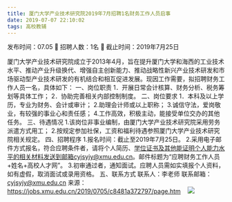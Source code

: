 ```yaml
---
title: 厦门大学产业技术研究院2019年7月招聘1名财务工作人员启事
date: 2019-07-07 22:10:02
tags: 高校教辅
---
```

发布时间：07.05   🌟   招聘人数：1名   🌈   截止时间：2019年7月25日
<!-- more -->
厦门大学产业技术研究院成立于2013年4月，旨在提升厦门大学和海西的工业技术水平、推动产业升级换代、增强自主创新能力、推动战略性新兴产业技术研发和市场驱动型产业技术研发的有机结合和相互促进发展。现因工作需要，拟招聘财务工作人员一名，具体如下：
一、岗位职责
1．开展日常会计核算、财务分析、税务筹划等具体工作；
2．协助完善相关内部控制制度。
二、岗位要求
1．本科及以上学历，专业为财务、会计或审计；
2.助理会计师或以上职称；
3.诚信守法，爱岗敬业，有较强的事业心和责任感；
4.工作高效，积极主动，能接受单位交办的其他任务。
三、待遇情况
1.该岗位非事业编制，由厦门大学产业技术研究院采用劳务派遣方式用工；
2.按规定参加社保，工资和福利待遇参照厦门大学产业技术研究院相关规定。
四、招聘程序
1.报名时间：截止至2019年7月25日。
2.采用电子邮件方式报名，符合应聘条件者，请将个人简历、学位证书及其他能证明个人能力水平的相关材料发送到邮箱cyjsyjy@xmu.edu.cn。邮件标题为“应聘财务工作人员+姓名+高校人才网”。
3.初审通过者，通知面试。应聘人员需如实填报个人资料，如有虚假，取消面试或录用资格。
五、联系方式
联系人：李老师
联系邮箱：cyjsyjy@xmu.edu.cn
来源：
https://jobs.xmu.edu.cn/2019/0705/c8481a372797/page.htm
 
 ![](https://cdn.weiweiblog.cn/20181015134814.png)